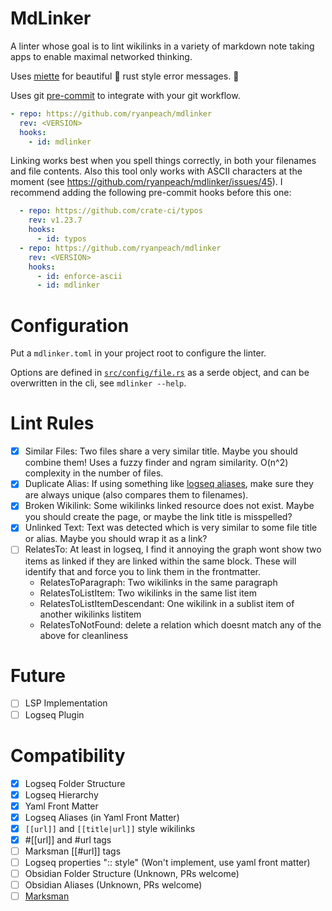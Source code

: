 # MdLinker

A linter whose goal is to lint wikilinks in a variety of markdown note taking apps to enable maximal networked thinking.

Uses [miette](https://github.com/zkat/miette) for beautiful :crab: rust style error messages. :crab:

Uses git [pre-commit](https://pre-commit.com/) to integrate with your git workflow.

```yaml
- repo: https://github.com/ryanpeach/mdlinker
  rev: <VERSION>
  hooks:
    - id: mdlinker
```

Linking works best when you spell things correctly, in both your filenames and file contents. Also this tool only works with ASCII characters at the moment (see https://github.com/ryanpeach/mdlinker/issues/45). I recommend adding the following pre-commit hooks before this one:

```yaml
  - repo: https://github.com/crate-ci/typos
    rev: v1.23.7
    hooks:
      - id: typos
  - repo: https://github.com/ryanpeach/mdlinker
    rev: <VERSION>
    hooks:
      - id: enforce-ascii
      - id: mdlinker
```

# Configuration

Put a `mdlinker.toml` in your project root to configure the linter.

Options are defined in [`src/config/file.rs`](src/config/file.rs) as a serde object, and can be overwritten in the cli, see `mdlinker --help`.

# Lint Rules

- [X] Similar Files: Two files share a very similar title. Maybe you should combine them! Uses a fuzzy finder and ngram similarity. O(n^2) complexity in the number of files.
- [X] Duplicate Alias: If using something like [logseq aliases](https://unofficial-logseq-docs.gitbook.io/unofficial-logseq-docs/beginner-to-advance-features/aliases), make sure they are always unique (also compares them to filenames).
- [X] Broken Wikilink: Some wikilinks linked resource does not exist. Maybe you should create the page, or maybe the link title is misspelled?
- [X] Unlinked Text: Text was detected which is very similar to some file title or alias. Maybe you should wrap it as a link?
- [ ] RelatesTo: At least in logseq, I find it annoying the graph wont show two items as linked if they are linked within the same block. These will identify that and force you to link them in the frontmatter.
  - RelatesToParagraph: Two wikilinks in the same paragraph
  - RelatesToListItem: Two wikilinks in the same list item
  - RelatesToListItemDescendant: One wikilink in a sublist item of another wikilinks listitem
  - RelatesToNotFound: delete a relation which doesnt match any of the above for cleanliness

# Future

- [ ] LSP Implementation
- [ ] Logseq Plugin

# Compatibility

- [X] Logseq Folder Structure
- [X] Logseq Hierarchy
- [X] Yaml Front Matter
- [X] Logseq Aliases (in Yaml Front Matter)
- [X] `[[url]]` and `[[title|url]]` style wikilinks
- [X] #[[url]] and #url tags
- [ ] Marksman [[#url]] tags
- [ ] Logseq properties ":: style" (Won't implement, use yaml front matter)
- [ ] Obsidian Folder Structure (Unknown, PRs welcome)
- [ ] Obsidian Aliases (Unknown, PRs welcome)
- [ ] [Marksman](https://github.com/artempyanykh/marksman)
